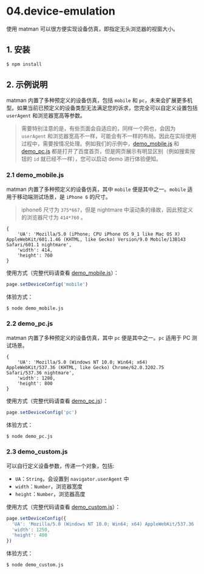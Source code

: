 # 04.device-emulation

使用 matman 可以很方便实现设备仿真，即指定无头浏览器的视窗大小。

## 1. 安装

```bash
$ npm install
```

## 2. 示例说明

matman 内置了多种预定义的设备仿真，包括  `mobile` 和 `pc`，未来会扩展更多机型。如果当前已预定义的设备类型无法满足您的诉求，您完全可以自定义设置包括 `userAgent` 和浏览器宽高等参数。

> 需要特别注意的是，有些页面会自适应的，同样一个网也，会因为 `userAgent` 和浏览器宽高不一样，可能会有不一样的布局。因此在实际使用过程中，需要按情况处理。例如我们的示例中，[demo_mobile.js](./demo_pc.js) 和 [demo_pc.js](./demo_pc.js) 都是打开了百度首页，但是网页展示有明显区别（例如搜索按钮的 `id` 就已经不一样），您可以启动 demo 进行体验便知。


### 2.1 demo_mobile.js

matman 内置了多种预定义的设备仿真，其中 `mobile` 便是其中之一。`mobile` 适用于移动端测试场景，是 `iPhone 6` 的尺寸。

> iphone6 尺寸为 `375*667`，但是 nightmare 中滚动条的缘故，因此预定义的浏览器尺寸为 `414*760` 。

```
{
    'UA': 'Mozilla/5.0 (iPhone; CPU iPhone OS 9_1 like Mac OS X) AppleWebKit/601.1.46 (KHTML, like Gecko) Version/9.0 Mobile/13B143 Safari/601.1 nightmare',
    'width': 414,
    'height': 760
}
```

使用方式（完整代码请查看 [demo_mobile.js](./demo_mobile.js)）：

```js
page.setDeviceConfig('mobile')
```

体验方式：

```bash
$ node demo_mobile.js
```

### 2.2 demo_pc.js

matman 内置了多种预定义的设备仿真，其中 `pc` 便是其中之一。`pc` 适用于 PC 测试场景。

```
{
    'UA': 'Mozilla/5.0 (Windows NT 10.0; Win64; x64) AppleWebKit/537.36 (KHTML, like Gecko) Chrome/62.0.3202.75 Safari/537.36 nightmare',
    'width': 1280,
    'height': 800
}
```

使用方式（完整代码请查看 [demo_pc.js](./demo_pc.js)）：

```js
page.setDeviceConfig('pc')
```

体验方式：

```bash
$ node demo_pc.js
```

### 2.3 demo_custom.js

可以自行定义设备参数，传递一个对象，包括:

 - `UA`：`String`，会设置到 `navigator.userAgent` 中
 - `width`：`Number`，浏览器宽度
 - `height`：`Number`，浏览器高度

使用方式（完整代码请查看 [demo_custom.js](./demo_custom.js)）：

```js
page.setDeviceConfig({
  'UA': 'Mozilla/5.0 (Windows NT 10.0; Win64; x64) AppleWebKit/537.36 (KHTML, like Gecko) Chrome/62.0.3202.75 Safari/537.36 mycustomua',
  'width': 1250,
  'height': 400
})
```

体验方式：

```bash
$ node demo_custom.js
```